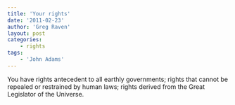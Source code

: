 ```yaml
---
title: 'Your rights'
date: '2011-02-23'
author: 'Greg Raven'
layout: post
categories:
    - rights
tags:
    - 'John Adams'
---
```


You have rights antecedent to all earthly governments; rights that cannot be repealed or restrained by human laws; rights derived from the Great Legislator of the Universe.
